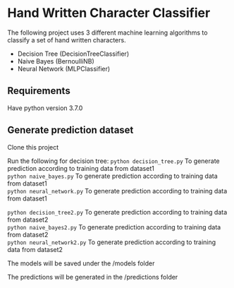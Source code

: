 # Hand Written Character Classifier
The following project uses 3 different machine learning algorithms to classify a set of hand written characters.
- Decision Tree (DecisionTreeClassifier)
- Naive Bayes (BernoulliNB)
- Neural Network (MLPClassifier)

## Requirements
Have python version 3.7.0

## Generate prediction dataset
Clone this project

Run the following for decision tree:
`python decision_tree.py` To generate prediction according to training data from dataset1  
`python naive_bayes.py` To generate prediction according to training data from dataset1  
`python neural_network.py` To generate prediction according to training data from dataset1  
  
`python decision_tree2.py` To generate prediction according to training data from dataset2  
`python naive_bayes2.py` To generate prediction according to training data from dataset2  
`python neural_network2.py` To generate prediction according to training data from dataset2  
  
The models will be saved under the /models folder  
  
The predictions will be generated in the /predictions folder  